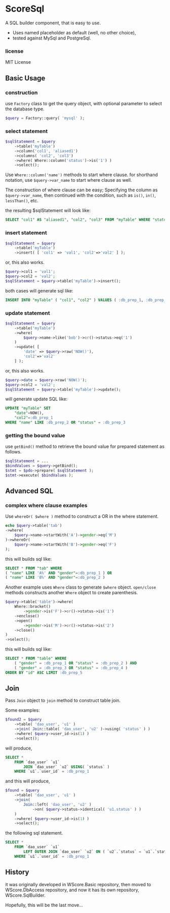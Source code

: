 ScoreSql
========

A SQL builder component, that is easy to use.

*   Uses named placeholder as default (well, no other choice),
*   tested against MySql and PostgreSql.


### license

MIT License


Basic Usage
-----------

### construction

use ```Factory``` class to get the query object, with
optional parameter to select the database type.

```php
$query = Factory::query( 'mysql' );
```

### select statement

```php
$sqlStatement = $query
    ->table('myTable')
    ->column('col1', 'aliased1')
    ->columns( 'col2', 'col3')
    ->where( Where::column('status')->is('1') )
    ->select();
```

Use ```Where::column('name')``` methods to start where clause.
 for shorthand notation, use ```$query->var_name``` to start
 where clause as well.

The construction of where clause can be easy;
 Specifying the column as ```$query->var_name```, then
 continued with the condition, such as ```is()```, ```in()```,
 ```lessThan()```, etc.

the resulting $sqlStatement will look like:

```sql
SELECT "col1" AS "aliased1", "col2", "col3" FROM "myTable" WHERE "status" = :db_prep_1
```

### insert statement

```php
$sqlStatement = $query
    ->table('myTable')
    ->insert( [ 'col1' => 'val1', 'col2'=>'val2' ] );
```

or, this also works.

```php
$query->col1 = 'val1';
$query->col2 = 'val2';
$sqlStatement = $query->table('myTable')->insert();
```

both cases will generate sql like:

```sql
INSERT INTO "myTable" ( "col1", "col2" ) VALUES ( :db_prep_1, :db_prep_2 )
```

### update statement

```php
$sqlStatement = $query
    ->table('myTable')
    ->where(
        $query->name->like('bob')->or()->status->eq('1')
    )
    ->update( [
        'date' => $query->raw('NOW()'),
        'col2'=>'val2'
    ] );
```

or, this also works.

```php
$query->date = $query->raw('NOW()');
$query->col2 = 'val2';
$sqlStatement = $query->table('myTable')->update();
```

will generate update SQL like:

```sql
UPDATE "myTable" SET
    "date"=NOW(),
    "col2"=:db_prep_1
WHERE "name" LIKE :db_prep_2 OR "status" = :db_prep_3
```

### getting the bound value

use ```getBind()``` method to retrieve the bound value for
prepared statement as follows.

```php
$sqlStatement = ...
$bindValues = $query->getBind();
$stmt = $pdo->prepare( $sqlStatement );
$stmt->execute( $bindValues );
```

Advanced SQL
------------

### complex where clause examples

Use ```whereOr( $where )``` method to construct a OR
 in the where statement.

```php
echo $query->table('tab')
->where(
    $query->name->startWith('A')->gender->eq('M')
)->whereOr(
    $query->name->startWith('B')->gender->eq('F')
);
```

this will builds sql like:

```sql
SELECT * FROM "tab" WHERE
( "name" LIKE 'A%' AND "gender"=:db_prep_1 ) OR
( "name" LIKE 'B%' AND "gender"=:db_prep_2 )
```

Another example uses ```Where``` class to generate ```$where```
 object. ```open/close``` methods constructs another ```Where```
 object to create parenthesis.


```php
$query->table('table')->where(
    Where::bracket()
        ->gender->is('F')->or()->status->is('1')
    ->enclose()
    ->open()
        ->gender->is('M')->or()->status->is('2')
    ->close()
)
->select();
```

this will builds sql like:

```sql
SELECT * FROM "table" WHERE
    ( "gender" = :db_prep_1 OR "status" = :db_prep_2 ) AND
    ( "gender" = :db_prep_3 OR "status" = :db_prep_4 )
ORDER BY "id" ASC LIMIT :db_prep_5
```



Join
----

Pass ```Join``` object to ```join``` method to construct
 table join.

Some examples:


```php
$found2 = $query
    ->table( 'dao_user', 'u1' )
    ->join( Join::table( 'dao_user', 'u2' )->using( 'status' ) )
    ->where( $query->user_id->is(1) )
    ->select();
```

will produce,

```sql
SELECT *
    FROM `dao_user` `u1`
        JOIN `dao_user` `u2` USING( `status` )
    WHERE `u1`.`user_id` = :db_prep_1
```

and this will produce,

```php
$found = $query
    ->table( 'dao_user', 'u1' )
    ->join(
        Join::left( 'dao_user', 'u2' )
            ->on( $query->status->identical( 'u1.status' ) )
    )
    ->where( $query->user_id->is(1) )
    ->select();
```

the following sql statement.

```sql
SELECT *
    FROM `dao_user` `u1`
        LEFT OUTER JOIN `dao_user` `u2` ON ( `u2`.`status` = `u1`.`status` )
    WHERE `u1`.`user_id` = :db_prep_1
```


History
-------

it was originally developed in WScore.Basic repository, then
 moved to WScore.DbAccess repository, and now it has its own
 repository, WScore.SqlBuilder.

Hopefully, this will be the last move...